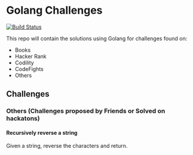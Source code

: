 # Golang Challenges

[![Build Status](https://travis-ci.org/geektimus/go-challenges.svg?branch=master)](https://travis-ci.org/geektimus/go-challenges)

This repo will contain the solutions using Golang for challenges found on:

* Books
* Hacker Rank
* Codility
* CodeFights
* Others

## Challenges
### Others (Challenges proposed by Friends or Solved on hackatons)
#### Recursively reverse a string
Given a string, reverse the characters and return.
